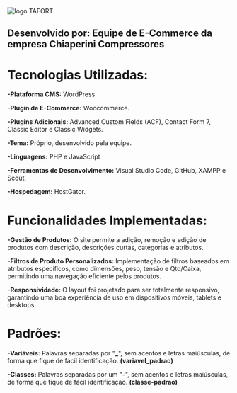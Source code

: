 
<img src="https://github.com/user-attachments/assets/2933f6fc-d441-47d4-aeda-2f579bf0a790" alt="logo TAFORT">


## Desenvolvido por: Equipe de E-Commerce da empresa Chiaperini Compressores


# Tecnologias Utilizadas:

**-Plataforma CMS:** WordPress.

**-Plugin de E-Commerce:** Woocommerce.

**-Plugins Adicionais:** Advanced Custom Fields (ACF), Contact Form 7, Classic Editor e Classic Widgets.

**-Tema:** Próprio, desenvolvido pela equipe.

**-Linguagens:** PHP e JavaScript

**-Ferramentas de Desenvolvimento:** Visual Studio Code, GitHub, XAMPP e Scout.

**-Hospedagem:** HostGator.


# Funcionalidades Implementadas:
**-Gestão de Produtos:** O site permite a adição, remoção e edição de produtos com descrição, descrições curtas, categorias e atributos.

**-Filtros de Produto Personalizados:** Implementação de filtros baseados em atributos específicos, como dimensões, peso, tensão e Qtd/Caixa, permitindo uma navegação eficiente pelos produtos.

**-Responsividade:** O layout foi projetado para ser totalmente responsivo, garantindo uma boa experiência de uso em dispositivos móveis, tablets e desktops.


# Padrões:
**-Variáveis:** Palavras separadas por "**_**", sem acentos e letras maiúsculas,  de forma que fique de fácil identificação. **(variavel_padrao)**

**-Classes:** Palavras separadas por um "**-**", sem acentos e letras maiúsculas, de forma que fique de fácil identificação. **(classe-padrao)**

